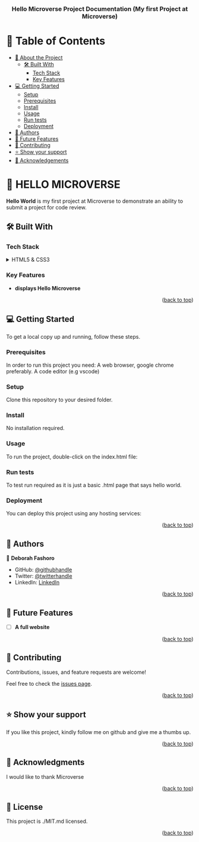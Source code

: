 <a name="readme-top"></a>

<div align="center">

  <h3><b>Hello Microverse Project Documentation (My first Project at Microverse)</b></h3>

</div>

<!-- TABLE OF CONTENTS -->

# 📗 Table of Contents

- [📖 About the Project](#about-project)
  - [🛠 Built With](#built-with)
    - [Tech Stack](#tech-stack)
    - [Key Features](#key-features)
- [💻 Getting Started](#getting-started)
  - [Setup](#setup)
  - [Prerequisites](#prerequisites)
  - [Install](#install)
  - [Usage](#usage)
  - [Run tests](#run-tests)
  - [Deployment](#triangular_flag_on_post-deployment)
- [👥 Authors](#authors)
- [🔭 Future Features](#future-features)
- [🤝 Contributing](#contributing)
- [⭐️ Show your support](#support)
- [🙏 Acknowledgements](#acknowledgements)

<!-- PROJECT DESCRIPTION -->

# 📖 HELLO MICROVERSE <a name="about-project"></a>

**Hello World** is my first project at Microverse to demonstrate an ability to submit a project for code review.

## 🛠 Built With <a name="built-with"></a>

### Tech Stack <a name="tech-stack"></a>


<details>
  <summary>HTML5 & CSS3</summary>
  <ul>
    <li><a href="https://reactjs.org/">React.js</a></li>
  </ul>
</details>

<!-- Features -->

### Key Features <a name="key-features"></a>

- **displays Hello Microverse**

<p align="right">(<a href="#readme-top">back to top</a>)</p>




<!-- GETTING STARTED -->

## 💻 Getting Started <a name="getting-started"></a>


To get a local copy up and running, follow these steps.

### Prerequisites

In order to run this project you need:
 A web browser, google chrome preferably.
 A code editor (e.g vscode) 


### Setup

Clone this repository to your desired folder.


### Install

No installation required.


### Usage

To run the project, double-click on the index.html file:


### Run tests

To test run required as it is just a basic .html page that says hello world.


### Deployment

You can deploy this project using any hosting services:



<p align="right">(<a href="#readme-top">back to top</a>)</p>

<!-- AUTHORS -->

## 👥 Authors <a name="authors"></a>


👤 **Deborah Fashoro**

- GitHub: [@githubhandle](https://github.com/DebyGrey)
- Twitter: [@twitterhandle](https://twitter.com/Deby_grey)
- LinkedIn: [LinkedIn](https://linkedin.com/in/deborah-fashoro)


<p align="right">(<a href="#readme-top">back to top</a>)</p>

<!-- FUTURE FEATURES -->

## 🔭 Future Features <a name="future-features"></a>

- [ ] **A full website**

<p align="right">(<a href="#readme-top">back to top</a>)</p>



<!-- CONTRIBUTING -->

## 🤝 Contributing <a name="contributing"></a>

Contributions, issues, and feature requests are welcome!

Feel free to check the [issues page](../../issues/).

<p align="right">(<a href="#readme-top">back to top</a>)</p>

<!-- SUPPORT -->

## ⭐️ Show your support <a name="support"></a>


If you like this project, kindly follow me on github and give me a thumbs up.

<p align="right">(<a href="#readme-top">back to top</a>)</p>

<!-- ACKNOWLEDGEMENTS -->

## 🙏 Acknowledgments <a name="acknowledgements"></a>


I would like to thank Microverse

<p align="right">(<a href="#readme-top">back to top</a>)</p>


<!-- LICENSE -->

## 📝 License <a name="license"></a>

This project is ./MIT.md licensed.

<p align="right">(<a href="#readme-top">back to top</a>)</p>